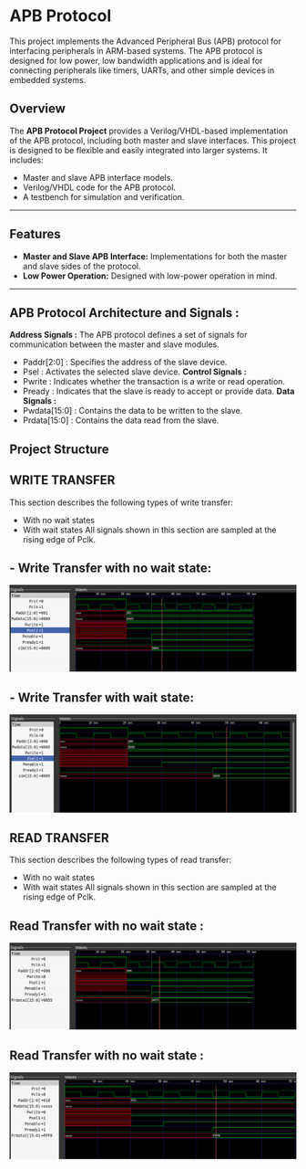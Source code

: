 # **APB Protocol**

This project implements the Advanced Peripheral Bus (APB) protocol for interfacing peripherals in ARM-based systems. The APB protocol is designed for low power, low bandwidth applications and is ideal for connecting peripherals like timers, UARTs, and other simple devices in embedded systems.

## **Overview**
The **APB Protocol Project** provides a Verilog/VHDL-based implementation of the APB protocol, including both master and slave interfaces. This project is designed to be flexible and easily integrated into larger systems. It includes:
- Master and slave APB interface models.
- Verilog/VHDL code for the APB protocol.
- A testbench for simulation and verification.

---

## **Features**
- **Master and Slave APB Interface:** Implementations for both the master and slave sides of the protocol.
- **Low Power Operation:** Designed with low-power operation in mind.

---

## APB Protocol Architecture and Signals :
**Address Signals :** The APB protocol defines a set of signals for communication between the
master and slave modules.
- Paddr[2:0] : Specifies the address of the slave device.
- Psel : Activates the selected slave device.
**Control Signals :**
- Pwrite : Indicates whether the transaction is a write or read operation.
- Pready : Indicates that the slave is ready to accept or provide data.
**Data Signals :**
- Pwdata[15:0] : Contains the data to be written to the slave.
- Prdata[15:0] : Contains the data read from the slave.




## **Project Structure**


## WRITE TRANSFER
This section describes the following types of write transfer:
-  With no wait states
-  With wait states
All signals shown in this section are sampled at the rising edge of Pclk.
## - Write Transfer with no wait state:
![WNwait](https://github.com/JagadeeshAJK/APB_master_slave_protocol/blob/main/Write_nowait_state.png)
## - Write Transfer with wait state:
![Wwait](https://github.com/JagadeeshAJK/APB_master_slave_protocol/blob/main/Write_wait_state.png)


## READ TRANSFER
This section describes the following types of read transfer:
-  With no wait states
-  With wait states
All signals shown in this section are sampled at the rising edge of Pclk.
## Read Transfer with no wait state :
![RNwait](https://github.com/JagadeeshAJK/APB_master_slave_protocol/blob/main/Read_nowait_state.png)
## Read Transfer with no wait state :
![Rwait](https://github.com/JagadeeshAJK/APB_master_slave_protocol/blob/main/Read_wait_state.png)
